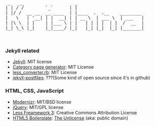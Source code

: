 <pre>
 _   __                   _
| | / /        `_`      | |
| |/ /  __ __  __ ____  | |____  .  .__    ________
|   \   | '__| | |  __| | | __ \  | ___ \  | ___   |
| |\ \  | |    | |___ \ | |   | | | |  | |  /  __  |
|_| \_\ |_|    |_|____/ |_|   |_| |_|  |_| |_______|


</pre>

### Jekyll related

* [Jekyll](https://github.com/mojombo/jekyll): MIT license
* [Category page generator](http://recursive-design.com/blog/2010/12/08/jekyll-plugins-for-categories-projects-and-sitemaps/): MIT License
* [less\_converter.rb](https://github.com/tatey/jekyll_plugins/blob/master/less_converter.rb): MIT License
* [jekyll-postfiles](https://github.com/indirect/jekyll-postfiles): ???(Some
  kind of open source since it's in github)

### HTML, CSS, JavaScript

* [Modernizr](http://www.modernizr.com/): MIT/BSD license
* [jQuery](http://jquery.com/): MIT/GPL license
* [Less Freamework 3](http://lessframework.com/): Creative Commons Attribution License
* [HTML5 Boilerplate](http://html5boilerplate.com/): [The Unlicense](http://unlicense.org) (aka: public domain)
